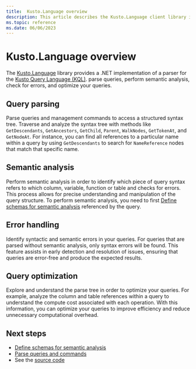 ```yaml
---
title:  Kusto.Language overview
description: This article describes the Kusto.Language client library in Azure Data Explorer.
ms.topic: reference
ms.date: 06/06/2023
---
```


# Kusto.Language overview

The [Kusto.Language](https://www.nuget.org/packages/Microsoft.Azure.Kusto.Language/) library provides a .NET implementation of a parser for the [Kusto Query Language (KQL)](../../query/index.md). parse queries, perform semantic analysis, check for errors, and optimize your queries.

## Query parsing

Parse queries and management commands to access a structured syntax tree. Traverse and analyze the syntax tree with methods like `GetDescendants`, `GetAncestors`, `GetChild`, `Parent`, `WalkNodes`, `GetTokenAt`, and `GetNodeAt`. For instance, you can find all references to a particular name within a query by using `GetDescendants` to search for `NameReference` nodes that match that specific name.

## Semantic analysis

Perform semantic analysis in order to identify which piece of query syntax refers to which column, variable, function or table and checks for errors. This process allows for precise understanding and manipulation of the query structure. To perform semantic analysis, you need to first [Define schemas for semantic analysis](kusto-language-define-schemas.md) referenced by the query.

## Error handling

Identify syntactic and semantic errors in your queries. For queries that are parsed without semantic analysis, only syntax errors will be found. This feature assists in early detection and resolution of issues, ensuring that queries are error-free and produce the expected results.

## Query optimization

Explore and understand the parse tree in order to optimize your queries. For example, analyze the column and table references within a query to understand the compute cost associated with each operation. With this information, you can optimize your queries to improve efficiency and reduce unnecessary computational overhead.

## Next steps

* [Define schemas for semantic analysis](kusto-language-define-schemas.md)
* [Parse queries and commands](kusto-language-parse-queries.md)
* See the [source code](https://github.com/microsoft/Kusto-Query-Language)
